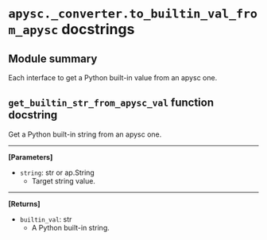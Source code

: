 # `apysc._converter.to_builtin_val_from_apysc` docstrings

## Module summary

Each interface to get a Python built-in value from an apysc one.

## `get_builtin_str_from_apysc_val` function docstring

Get a Python built-in string from an apysc one.<hr>

**[Parameters]**

- `string`: str or ap.String
  - Target string value.

<hr>

**[Returns]**

- `builtin_val`: str
  - A Python built-in string.